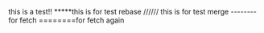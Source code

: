 this is a test!!
*****this is for test rebase
////// this is for test merge
--------for fetch
========for fetch again
~~~~~~~~for git cherry-pick
